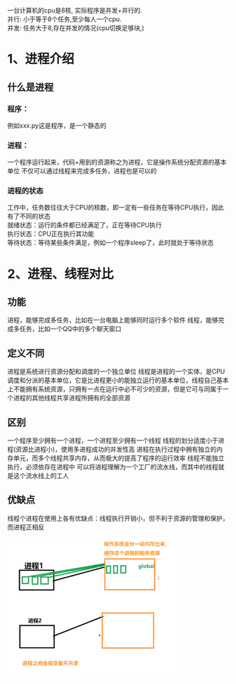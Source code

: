 一台计算机的cpu是8核, 实际程序是并发+并行的.  
并行: 小于等于8个任务,至少每人一个cpu.  
并发: 任务大于8,存在并发的情况(cpu切换足够块,)  

# 1、进程介绍
## 什么是进程
### 程序：
例如xxx.py这是程序，是一个静态的  
### 进程：
一个程序运行起来，代码+用到的资源称之为进程，它是操作系统分配资源的基本单位
不仅可以通过线程来完成多任务，进程也是可以的
### 进程的状态
工作中，任务数往往大于CPU的核数，即一定有一些任务在等待CPU执行，因此有了不同的状态  
就绪状态：运行的条件都已经满足了，正在等待CPU执行  
执行状态：CPU正在执行其功能  
等待状态：等待某些条件满足，例如一个程序sleep了，此时就处于等待状态  


# 2、进程、线程对比
## 功能
进程，能够完成多任务，比如在一台电脑上能够同时运行多个软件
线程，能够完成多任务，比如一个QQ中的多个聊天窗口
## 定义不同
进程是系统进行资源分配和调度的一个独立单位
线程是进程的一个实体，是CPU调度和分派的基本单位，它是比进程更小的能独立运行的基本单位，线程自己基本上不能拥有系统资源，只拥有一点在运行中必不可少的资源，但是它可与同属于一个进程的其他线程共享进程所拥有的全部资源
## 区别
一个程序至少拥有一个进程，一个进程至少拥有一个线程
线程的划分适度小于进程(资源比进程小)，使用多进程成功的并发性高
进程在执行过程中拥有独立的内存单元，而多个线程共享内存，从而极大的提高了程序的运行效率
线程不能独立执行，必须依存在进程中
可以将进程理解为一个工厂的流水线，而其中的线程就是这个流水线上的工人
## 优缺点
线程个进程在使用上各有优缺点：线程执行开销小，但不利于资源的管理和保护，而进程正相反


![](.c23a进程&进程和线程的区别_images/c23进程相关.png)